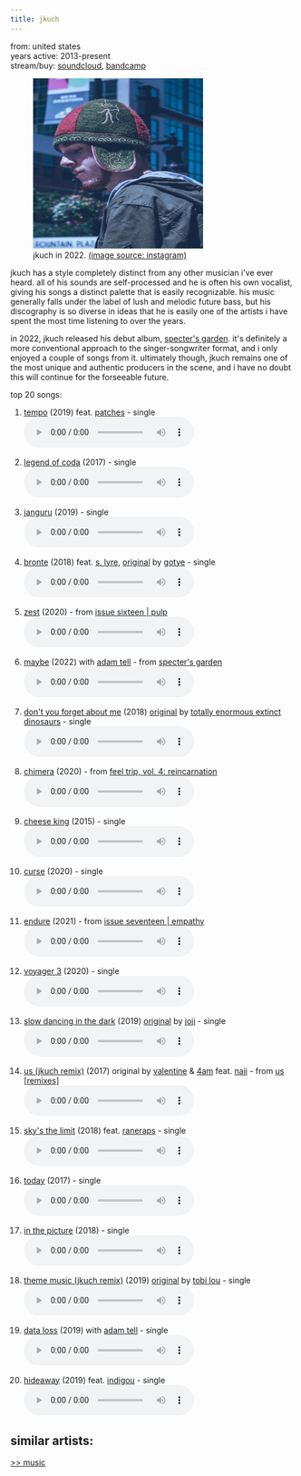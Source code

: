 ```yaml
---
title: jkuch
---
```

<meta name="robots" content="noindex, nofollow, noarchive">

from: united states<br>
years active: 2013-present<br>
stream/buy: [soundcloud](https://soundcloud.com/jkuch), [bandcamp](https://jkuch.bandcamp.com/)

<figure>
  <img id="jkuch" src="/images/music/artistimg/jkuch.png" width="300" height="300" margin-left="20px">
  <figcaption text-align="center">jkuch in 2022. <a href="https://www.instagram.com/p/CbFvmWCux-d">(image source: instagram)</a></figcaption>
</figure>

jkuch has a style completely distinct from any other musician i've ever heard. all of his sounds are self-processed and he is often his own vocalist, giving his songs a distinct palette that is easily recognizable. his music generally falls under the label of lush and melodic future bass, but his discography is so diverse in ideas that he is easily one of the artists i have spent the most time listening to over the years.

in 2022, jkuch released his debut album, [specter's garden](https://soundcloud.com/jkuch/sets/specters-garden-album). it's definitely a more conventional approach to the singer-songwriter format, and i only enjoyed a couple of songs from it. ultimately though, jkuch remains one of the most unique and authentic producers in the scene, and i have no doubt this will continue for the forseeable future.

top 20 songs:

1. [tempo](https://soundcloud.com/jkuch/tempo-feat-patches) (2019) feat. [patches](https://soundcloud.com/patchesraps) - single<br>
<audio controls src="/images/music/jkuch_tempo.mp3"></audio>

2. [legend of coda](https://soundcloud.com/jkuch/legend-of-coda) (2017) - single<br>
<audio controls src="/images/music/jkuch_legendofcoda.mp3"></audio>

3. [janguru](https://soundcloud.com/jkuch/janguru) (2019) - single<br>
<audio controls src="/images/music/jkuch_janguru.mp3"></audio>

4. [bronte](https://soundcloud.com/jkuch/bronte-feat-s-lyre) (2018) feat. [s. lyre](https://soundcloud.com/s_lyre), [original](https://www.youtube.com/watch?v=le34ygtODfI) by [gotye](https://en.wikipedia.org/wiki/Gotye) - single<br>
<audio controls src="/images/music/jkuch_bronte.mp3"></audio>

5. [zest](https://soundcloud.com/phuturecollective/jkuch-zest) (2020) - from [issue sixteen | pulp](https://soundcloud.com/phuturecollective/sets/issue-sixteen-pulp)<br>
<audio controls src="/images/music/jkuch_zest.mp3"></audio>

6. [maybe](https://soundcloud.com/jkuch/maybe) (2022) with [adam tell](https://soundcloud.com/adam-tell) - from [specter's garden](https://soundcloud.com/jkuch/sets/specters-garden-album)<br>
<audio controls src="/images/music/jkuch_maybe.mp3"></audio>

7. [don't you forget about me](https://soundcloud.com/jkuch/dont-you-forget-about-me) (2018) [original](https://soundcloud.com/t-e-e-d/dont-you-forget-about-me-1) by [totally enormous extinct dinosaurs](https://soundcloud.com/t-e-e-d) - single<br>
<audio controls src="/images/music/jkuch_dontyouforgetaboutme.mp3"></audio>

8. [chimera](https://soundcloud.com/nightowlcollective/jkuch-chimera) (2020) - from [feel trip, vol. 4: reincarnation](https://nightowlcollective.bandcamp.com/album/feel-trip-vol-4-reincarnation)<br>
<audio controls src="/images/music/jkuch_chimera.mp3"></audio>

9. [cheese king](https://soundcloud.com/jkcuchswaste/jkuch-cheese-king-unreleased-2015) (2015) - single<br>
<audio controls src="/images/music/jkuch_cheeseking.mp3"></audio>

10. [curse](https://soundcloud.com/jkuch/curse) (2020) - single<br>
<audio controls src="/images/music/jkuch_curse.mp3"></audio>

11. [endure](https://soundcloud.com/phuturecollective/jkuch-endure) (2021) - from [issue seventeen | empathy](https://soundcloud.com/phuturecollective/sets/issue-seventeen-empathy)<br>
<audio controls src="/images/music/jkuch_endure.mp3"></audio>

12. [voyager 3](https://soundcloud.com/jkuch/voyager-3) (2020) - single<br>
<audio controls src="/images/music/jkuch_voyager3.mp3"></audio>

13. [slow dancing in the dark](https://soundcloud.com/jkuch/slow-dancing-in-the-dark) (2019) [original](https://www.youtube.com/watch?v=K3Qzzggn--s) by [joji](https://soundcloud.com/chloeburbank) - single<br>
<audio controls src="/images/music/jkuch_slowdancinginthedark.mp3"></audio>

14. [us (jkuch remix)](https://soundcloud.com/jkuch/us-rmx) (2017) original by [valentine](/music/valentine) & [4am](https://soundcloud.com/4-am-music) feat. [naji](https://soundcloud.com/naji) - from [us [remixes]](https://soundcloud.com/mynameisvalentine/sets/valentine-4am-us-feat-naji-remixes) <br>
<audio controls src="/images/music/jkuch_us.mp3"></audio>

15. [sky's the limit](https://soundcloud.com/jkuch/skys-the-limit) (2018) feat. [raneraps](https://soundcloud.com/raneraps) - single<br>
<audio controls src="/images/music/jkuch_skysthelimit.mp3"></audio>

16. [today](https://soundcloud.com/jkuch/today) (2017) - single<br>
<audio controls src="/images/music/jkuch_today.mp3"></audio>

17. [in the picture](https://soundcloud.com/jkuch/in-the-picture) (2018) - single<br>
<audio controls src="/images/music/jkuch_inthepicture.mp3"></audio>

18. [theme music (jkuch remix)](https://soundcloud.com/jkuch/tobi-lou-theme-music-jkuch-remix) (2019) [original](https://soundcloud.com/tobilou/theme-music) by [tobi lou](https://soundcloud.com/tobilou) - single <br>
<audio controls src="/images/music/jkuch_thememusic.mp3"></audio>

19. [data loss](https://soundcloud.com/surrealrecordings/jkuch-adam-tell-data-loss) (2019) with [adam tell](https://soundcloud.com/adam-tell) - single<br>
<audio controls src="/images/music/jkuch_dataloss.mp3"></audio>

20. [hideaway](https://soundcloud.com/jkuch/hideaway-feat-indigou) (2019) feat. [indigou](https://soundcloud.com/indigou) - single<br>
<audio controls src="/images/music/jkuch_hideaway.mp3"></audio>

similar artists:
- 

<a href="/media/music#jkuch">&gt;&gt; music</a>